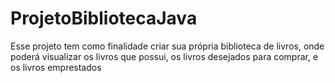 # ProjetoBibliotecaJava
Esse projeto tem como finalidade criar sua própria biblioteca de livros, onde poderá visualizar os livros que possui, os livros desejados para comprar, e os livros emprestados
